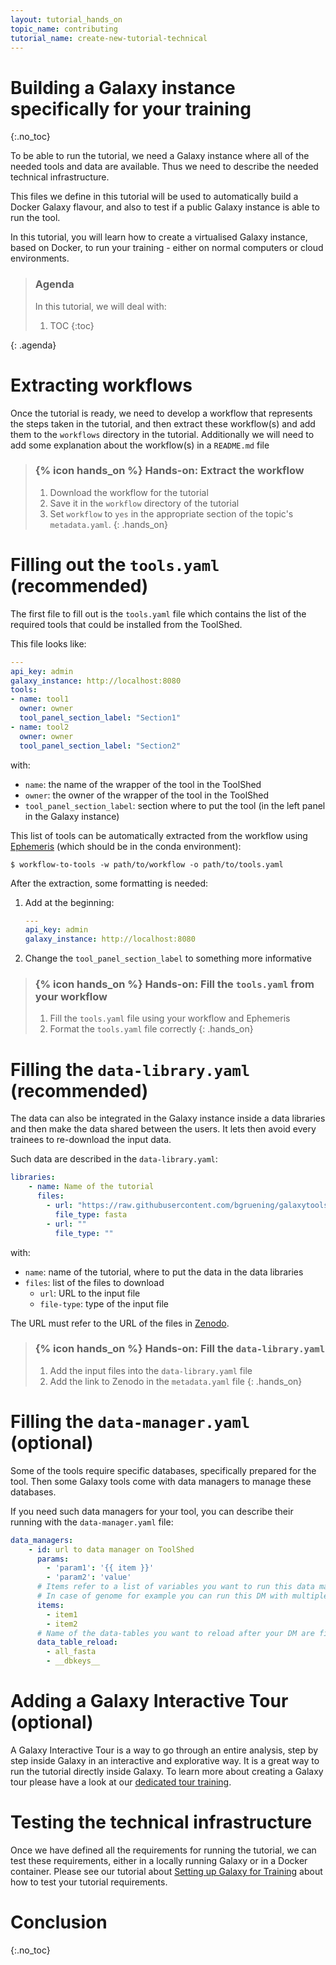 ```yaml
---
layout: tutorial_hands_on
topic_name: contributing
tutorial_name: create-new-tutorial-technical
---
```


# Building a Galaxy instance specifically for your training
{:.no_toc}

To be able to run the tutorial, we need a Galaxy instance where all of the needed tools and data are available. Thus we need to describe the needed technical infrastructure.

This files we define in this tutorial will be used to automatically build a Docker Galaxy flavour, and also to test if a public Galaxy instance is able to run the tool.

In this tutorial, you will learn how to create a virtualised Galaxy instance, based on Docker, to run your training - either on normal computers or cloud environments.

> ### Agenda
>
> In this tutorial, we will deal with:
>
> 1. TOC
> {:toc}
>
{: .agenda}

# Extracting workflows

Once the tutorial is ready, we need to develop a workflow that represents the steps taken in the tutorial, and then extract these workflow(s) and add them to the `workflows` directory in the tutorial. Additionally we will need to add some explanation about the workflow(s) in a `README.md` file

> ### {% icon hands_on %} Hands-on: Extract the workflow
>
> 1. Download the workflow for the tutorial
> 2. Save it in the `workflow` directory of the tutorial
> 3. Set `workflow` to `yes` in the appropriate section of the topic's `metadata.yaml`.
{: .hands_on}

# Filling out the `tools.yaml` (recommended)

The first file to fill out is the `tools.yaml` file which contains the list of the required tools that could be installed from the ToolShed.

This file looks like:

```yaml
---
api_key: admin
galaxy_instance: http://localhost:8080
tools:
- name: tool1
  owner: owner
  tool_panel_section_label: "Section1"
- name: tool2
  owner: owner
  tool_panel_section_label: "Section2"
```

with:

- `name`: the name of the wrapper of the tool in the ToolShed
- `owner`: the owner of the wrapper of the tool in the ToolShed
- `tool_panel_section_label`: section where to put the tool (in the left panel in the Galaxy instance)

This list of tools can be automatically extracted from the workflow using [Ephemeris](https://ephemeris.readthedocs.io/en/latest/index.html) (which should be in the conda environment):

```console
$ workflow-to-tools -w path/to/workflow -o path/to/tools.yaml
```

After the extraction, some formatting is needed:

1. Add at the beginning:

    ```yaml
    ---
    api_key: admin
    galaxy_instance: http://localhost:8080
    ```

2. Change the `tool_panel_section_label` to something more informative

> ### {% icon hands_on %} Hands-on: Fill the `tools.yaml` from your workflow
>
> 1. Fill the `tools.yaml` file using your workflow and Ephemeris
> 2. Format the `tools.yaml` file correctly
{: .hands_on}


# Filling the `data-library.yaml` (recommended)

The data can also be integrated in the Galaxy instance inside a data libraries and then make the data shared between the users. It lets then avoid every trainees to re-download the input data.

Such data are described in the `data-library.yaml`:

```yaml
libraries:
    - name: Name of the tutorial
      files:
        - url: "https://raw.githubusercontent.com/bgruening/galaxytools/master/tools/rna_tools/sortmerna/test-data/read_small.fasta"
          file_type: fasta
        - url: ""
          file_type: ""
```

with:

- `name`: name of the tutorial, where to put the data in the data libraries
- `files`: list of the files to download
    - `url`: URL to the input file
    - `file-type`: type of the input file

The URL must refer to the URL of the files in [Zenodo](https://zenodo.org).

> ### {% icon hands_on %} Hands-on: Fill the `data-library.yaml`
>
> 1. Add the input files into the `data-library.yaml` file
> 2. Add the link to Zenodo in the `metadata.yaml` file
{: .hands_on}

# Filling the `data-manager.yaml` (optional)

Some of the tools require specific databases, specifically prepared for the tool. Then some Galaxy tools come with data managers to manage these databases.

If you need such data managers for your tool, you can describe their running with the `data-manager.yaml` file:

```yaml
data_managers:
    - id: url to data manager on ToolShed
      params:
        - 'param1': '{{ item }}'
        - 'param2': 'value'
      # Items refer to a list of variables you want to run this data manager. You can use them inside the param field with {{ item }}
      # In case of genome for example you can run this DM with multiple genomes, or you could give multiple URLs.
      items:
        - item1
        - item2
      # Name of the data-tables you want to reload after your DM are finished. This can be important for subsequent data managers
      data_table_reload:
        - all_fasta
        - __dbkeys__
```

# Adding a Galaxy Interactive Tour (optional)

A Galaxy Interactive Tour is a way to go through an entire analysis, step by step inside Galaxy in an interactive and explorative way.
It is a great way to run the tutorial directly inside Galaxy. To learn more about creating a Galaxy tour please have a look at our [dedicated tour training]({{site.baseurl}}/topics/contributing/tutorials/create-new-tutorial-tours/tutorial.html).

# Testing the technical infrastructure

Once we have defined all the requirements for running the tutorial, we can test these requirements, either in a locally running Galaxy or in a Docker container. Please see our tutorial about [Setting up Galaxy for Training]({{site.baseurl}}/topics/contributing/tutorials/setup-galaxy-for-training/tutorial.html) about how to test your tutorial requirements.


# Conclusion
{:.no_toc}
